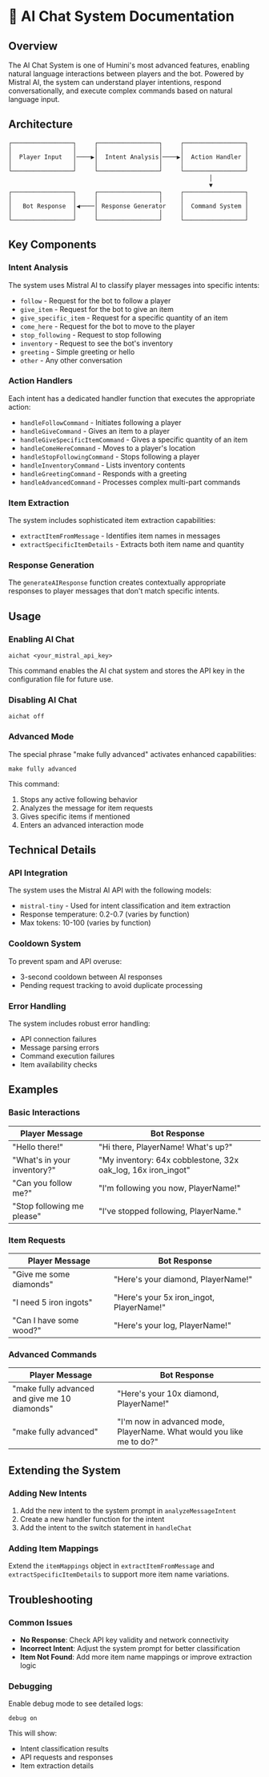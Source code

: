 # 🧠 AI Chat System Documentation

## Overview

The AI Chat System is one of Humini's most advanced features, enabling natural language interactions between players and the bot. Powered by Mistral AI, the system can understand player intentions, respond conversationally, and execute complex commands based on natural language input.

## Architecture

```
┌─────────────────┐     ┌─────────────────┐     ┌─────────────────┐
│                 │     │                 │     │                 │
│  Player Input   │────▶│  Intent Analysis│────▶│  Action Handler │
│                 │     │                 │     │                 │
└─────────────────┘     └─────────────────┘     └─────────────────┘
                                                        │
                                                        ▼
┌─────────────────┐     ┌─────────────────┐     ┌─────────────────┐
│                 │     │                 │     │                 │
│   Bot Response  │◀────│ Response Generator    │  Command System │
│                 │     │                 │     │                 │
└─────────────────┘     └─────────────────┘     └─────────────────┘
```

## Key Components

### Intent Analysis

The system uses Mistral AI to classify player messages into specific intents:

- `follow` - Request for the bot to follow a player
- `give_item` - Request for the bot to give an item
- `give_specific_item` - Request for a specific quantity of an item
- `come_here` - Request for the bot to move to the player
- `stop_following` - Request to stop following
- `inventory` - Request to see the bot's inventory
- `greeting` - Simple greeting or hello
- `other` - Any other conversation

### Action Handlers

Each intent has a dedicated handler function that executes the appropriate action:

- `handleFollowCommand` - Initiates following a player
- `handleGiveCommand` - Gives an item to a player
- `handleGiveSpecificItemCommand` - Gives a specific quantity of an item
- `handleComeHereCommand` - Moves to a player's location
- `handleStopFollowingCommand` - Stops following a player
- `handleInventoryCommand` - Lists inventory contents
- `handleGreetingCommand` - Responds with a greeting
- `handleAdvancedCommand` - Processes complex multi-part commands

### Item Extraction

The system includes sophisticated item extraction capabilities:

- `extractItemFromMessage` - Identifies item names in messages
- `extractSpecificItemDetails` - Extracts both item name and quantity

### Response Generation

The `generateAIResponse` function creates contextually appropriate responses to player messages that don't match specific intents.

## Usage

### Enabling AI Chat

```
aichat <your_mistral_api_key>
```

This command enables the AI chat system and stores the API key in the configuration file for future use.

### Disabling AI Chat

```
aichat off
```

### Advanced Mode

The special phrase "make fully advanced" activates enhanced capabilities:

```
make fully advanced
```

This command:
1. Stops any active following behavior
2. Analyzes the message for item requests
3. Gives specific items if mentioned
4. Enters an advanced interaction mode

## Technical Details

### API Integration

The system uses the Mistral AI API with the following models:

- `mistral-tiny` - Used for intent classification and item extraction
- Response temperature: 0.2-0.7 (varies by function)
- Max tokens: 10-100 (varies by function)

### Cooldown System

To prevent spam and API overuse:

- 3-second cooldown between AI responses
- Pending request tracking to avoid duplicate processing

### Error Handling

The system includes robust error handling:

- API connection failures
- Message parsing errors
- Command execution failures
- Item availability checks

## Examples

### Basic Interactions

| Player Message | Bot Response |
|----------------|--------------|
| "Hello there!" | "Hi there, PlayerName! What's up?" |
| "What's in your inventory?" | "My inventory: 64x cobblestone, 32x oak_log, 16x iron_ingot" |
| "Can you follow me?" | "I'm following you now, PlayerName!" |
| "Stop following me please" | "I've stopped following, PlayerName." |

### Item Requests

| Player Message | Bot Response |
|----------------|--------------|
| "Give me some diamonds" | "Here's your diamond, PlayerName!" |
| "I need 5 iron ingots" | "Here's your 5x iron_ingot, PlayerName!" |
| "Can I have some wood?" | "Here's your log, PlayerName!" |

### Advanced Commands

| Player Message | Bot Response |
|----------------|--------------|
| "make fully advanced and give me 10 diamonds" | "Here's your 10x diamond, PlayerName!" |
| "make fully advanced" | "I'm now in advanced mode, PlayerName. What would you like me to do?" |

## Extending the System

### Adding New Intents

1. Add the new intent to the system prompt in `analyzeMessageIntent`
2. Create a new handler function for the intent
3. Add the intent to the switch statement in `handleChat`

### Adding Item Mappings

Extend the `itemMappings` object in `extractItemFromMessage` and `extractSpecificItemDetails` to support more item name variations.

## Troubleshooting

### Common Issues

- **No Response**: Check API key validity and network connectivity
- **Incorrect Intent**: Adjust the system prompt for better classification
- **Item Not Found**: Add more item name mappings or improve extraction logic

### Debugging

Enable debug mode to see detailed logs:

```
debug on
```

This will show:
- Intent classification results
- API requests and responses
- Item extraction details
